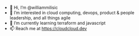 - 👋 Hi, I’m @williammilisic
- 👀 I’m interested in cloud computing, devops, product & people leadership, and all things agile
- 🌱 I’m currently learning terraform and javascript
- 📫 Reach me at https://cloudcloud.dev

<!---
williammilisic/williammilisic is a ✨ special ✨ repository because its `README.md` (this file) appears on your GitHub profile.
You can click the Preview link to take a look at your changes.
--->
